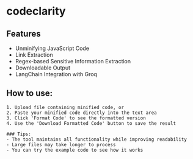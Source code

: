 # codeclarity

## Features
 - Unminifying JavaScript Code
 - Link Extraction
 - Regex-based Sensitive Information Extraction
 - Downloadable Output
 - LangChain Integration with Groq

## How to use:
    1. Upload file containing minified code, or
    2. Paste your minified code directly into the text area
    3. Click 'Format Code' to see the formatted version
    4. Use the 'Download Formatted Code' button to save the result
    
    ### Tips:
    - The tool maintains all functionality while improving readability
    - Large files may take longer to process
    - You can try the example code to see how it works
   

